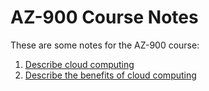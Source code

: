 # AZ-900 Course Notes

These are some notes for the AZ-900 course:

  1. [Describe cloud computing](notes/1-describe-cloud-computing.md)
  2. [Describe the benefits of cloud computing](/notes/2-describe-the-benefits-of-using-cloud-services.md)
